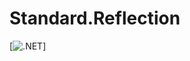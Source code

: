 # Standard.Reflection

[![.NET](https://github.com/BrianLParker/Standard.Reflection/actions/workflows/dotnet.yml/badge.svg)]

